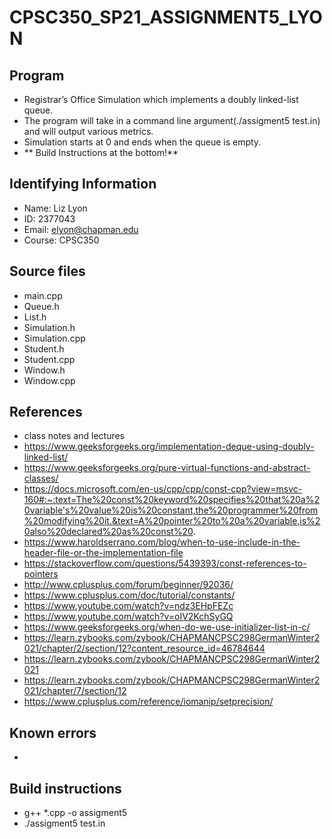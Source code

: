 # CPSC350_SP21_ASSIGNMENT5_LYON
## Program
* Registrar’s Office Simulation which implements a doubly linked-list queue.
* The program will take in a command line argument(./assigment5 test.in) and will output various metrics.
* Simulation starts at 0 and ends when the queue is empty. 
* ** Build Instructions at the bottom!**

## Identifying Information
* Name: Liz Lyon
* ID: 2377043
* Email: elyon@chapman.edu
* Course: CPSC350

## Source files
* main.cpp
* Queue.h
* List.h
* Simulation.h
* Simulation.cpp
* Student.h
* Student.cpp
* Window.h
* Window.cpp

## References 
* class notes and lectures
* https://www.geeksforgeeks.org/implementation-deque-using-doubly-linked-list/
* https://www.geeksforgeeks.org/pure-virtual-functions-and-abstract-classes/
* https://docs.microsoft.com/en-us/cpp/cpp/const-cpp?view=msvc-160#:~:text=The%20const%20keyword%20specifies%20that%20a%20variable's%20value%20is%20constant,the%20programmer%20from%20modifying%20it.&text=A%20pointer%20to%20a%20variable,is%20also%20declared%20as%20const%20.
* https://www.haroldserrano.com/blog/when-to-use-include-in-the-header-file-or-the-implementation-file
* https://stackoverflow.com/questions/5439393/const-references-to-pointers
* http://www.cplusplus.com/forum/beginner/92036/
* https://www.cplusplus.com/doc/tutorial/constants/
* https://www.youtube.com/watch?v=ndz3EHpFEZc
* https://www.youtube.com/watch?v=oIV2KchSyGQ
* https://www.geeksforgeeks.org/when-do-we-use-initializer-list-in-c/
* https://learn.zybooks.com/zybook/CHAPMANCPSC298GermanWinter2021/chapter/2/section/12?content_resource_id=46784644
* https://learn.zybooks.com/zybook/CHAPMANCPSC298GermanWinter2021
* https://learn.zybooks.com/zybook/CHAPMANCPSC298GermanWinter2021/chapter/7/section/12
* https://www.cplusplus.com/reference/iomanip/setprecision/

## Known errors
* 

## Build instructions 
* g++ *.cpp -o assigment5
* ./assigment5 test.in
